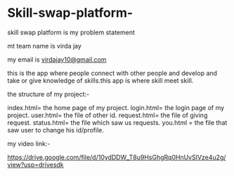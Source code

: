 # Skill-swap-platform-

skill swap platform is my problem statement 

mt team name is virda jay

my email is virdajay10@gmail.com

this is the app where people connect with other people and develop and take or give knowledge of skills.this app is where skill meet skill.

the structure of my project:-

index.html= the home page of my project.
login.html= the login page of my project.
user.html= the file of other id.
request.html= the file of giving request.
status.html= the file which saw us requests.
you.html = the file that saw user to change his id/profile.

my video link:- 

https://drive.google.com/file/d/10ydDDW_T8u9HsGhgRq0HnUvSIVze4u2g/view?usp=drivesdk
